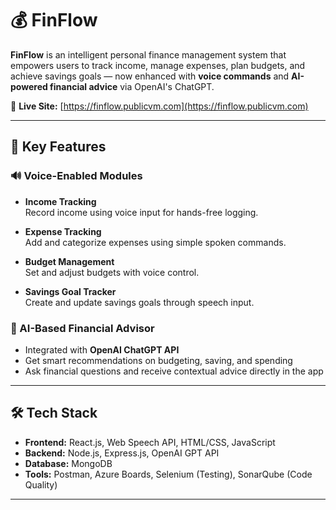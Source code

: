 # 💰 FinFlow

**FinFlow** is an intelligent personal finance management system that empowers users to track income, manage expenses, plan budgets, and achieve savings goals — now enhanced with **voice commands** and **AI-powered financial advice** via OpenAI's ChatGPT.

🔗 **Live Site:** [https://finflow.publicvm.com](https://finflow.publicvm.com)

---

## 🚀 Key Features

### 🔊 Voice-Enabled Modules
- **Income Tracking**  
  Record income using voice input for hands-free logging.

- **Expense Tracking**  
  Add and categorize expenses using simple spoken commands.

- **Budget Management**  
  Set and adjust budgets with voice control.

- **Savings Goal Tracker**  
  Create and update savings goals through speech input.

### 🤖 AI-Based Financial Advisor
- Integrated with **OpenAI ChatGPT API**
- Get smart recommendations on budgeting, saving, and spending
- Ask financial questions and receive contextual advice directly in the app

---

## 🛠️ Tech Stack

- **Frontend:** React.js, Web Speech API, HTML/CSS, JavaScript  
- **Backend:** Node.js, Express.js, OpenAI GPT API  
- **Database:** MongoDB  
- **Tools:** Postman, Azure Boards, Selenium (Testing), SonarQube (Code Quality)

---


